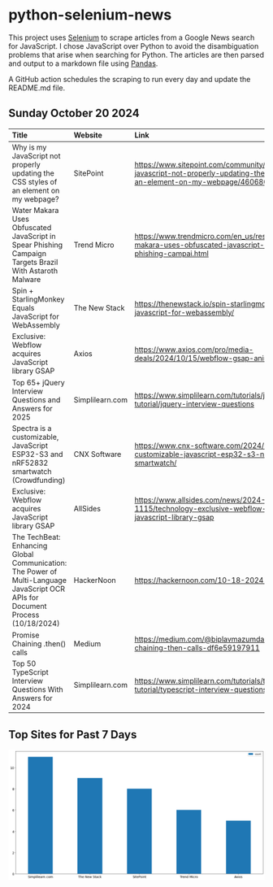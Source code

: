 # python-selenium-news

This project uses [Selenium](https://www.seleniumhq.org/) to scrape articles from a Google News search for JavaScript.
I chose JavaScript over Python to avoid the disambiguation problems that arise when searching for Python.
The articles are then parsed and output to a markdown file using [Pandas](https://pandas.pydata.org/).

A GitHub action schedules the scraping to run every day and update the README.md file.

## Sunday October 20 2024


| Title                                                                                                                           | Website         | Link                                                                                                                               |
|:--------------------------------------------------------------------------------------------------------------------------------|:----------------|:-----------------------------------------------------------------------------------------------------------------------------------|
| Why is my JavaScript not properly updating the CSS styles of an element on my webpage?                                          | SitePoint       | https://www.sitepoint.com/community/t/why-is-my-javascript-not-properly-updating-the-css-styles-of-an-element-on-my-webpage/460680 |
| Water Makara Uses Obfuscated JavaScript in Spear Phishing Campaign Targets Brazil With Astaroth Malware                         | Trend Micro     | https://www.trendmicro.com/en_us/research/24/j/water-makara-uses-obfuscated-javascript-in-spear-phishing-campai.html               |
| Spin + StarlingMonkey Equals JavaScript for WebAssembly                                                                         | The New Stack   | https://thenewstack.io/spin-starlingmonkey-equals-javascript-for-webassembly/                                                      |
| Exclusive: Webflow acquires JavaScript library GSAP                                                                             | Axios           | https://www.axios.com/pro/media-deals/2024/10/15/webflow-gsap-animation-websites                                                   |
| Top 65+ jQuery Interview Questions and Answers for 2025                                                                         | Simplilearn.com | https://www.simplilearn.com/tutorials/javascript-tutorial/jquery-interview-questions                                               |
| Spectra is a customizable, JavaScript ESP32-S3 and nRF52832 smartwatch (Crowdfunding)                                           | CNX Software    | https://www.cnx-software.com/2024/10/18/spectra-customizable-javascript-esp32-s3-nrf52832-smartwatch/                              |
| Exclusive: Webflow acquires JavaScript library GSAP                                                                             | AllSides        | https://www.allsides.com/news/2024-10-15-1115/technology-exclusive-webflow-acquires-javascript-library-gsap                        |
| The TechBeat: Enhancing Global Communication: The Power of Multi-Language JavaScript OCR APIs for Document Process (10/18/2024) | HackerNoon      | https://hackernoon.com/10-18-2024-techbeat                                                                                         |
| Promise Chaining .then() calls                                                                                                  | Medium          | https://medium.com/@biplavmazumdar5/promise-chaining-then-calls-df6e59197911                                                       |
| Top 50 TypeScript Interview Questions With Answers for 2024                                                                     | Simplilearn.com | https://www.simplilearn.com/tutorials/typescript-tutorial/typescript-interview-questions                                           |
## Top Sites for Past 7 Days

![Graph of Top Sites](https://raw.githubusercontent.com/dan-mba/python-selenium-news/main/last-week.png)
